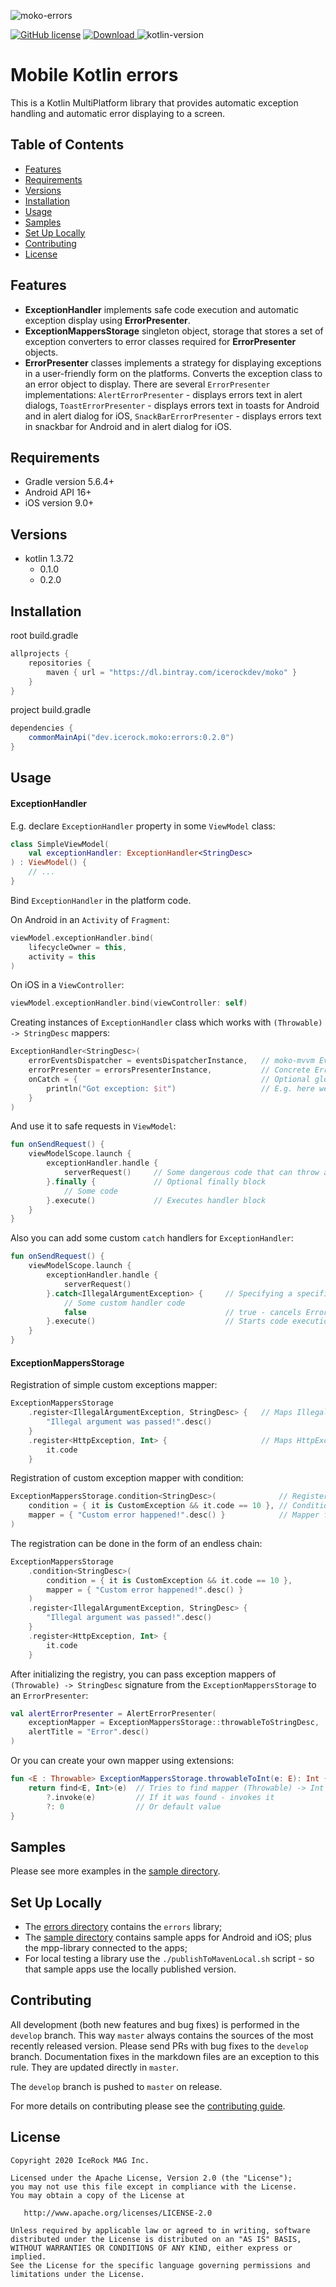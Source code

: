 ![moko-errors](img/logo.png)

[![GitHub license](https://img.shields.io/badge/license-Apache%20License%202.0-blue.svg?style=flat)](http://www.apache.org/licenses/LICENSE-2.0) [![Download](https://api.bintray.com/packages/icerockdev/moko/moko-errors/images/download.svg) ](https://bintray.com/icerockdev/moko/moko-errors/_latestVersion) ![kotlin-version](https://img.shields.io/badge/kotlin-1.3.72-orange)

# Mobile Kotlin errors
This is a Kotlin MultiPlatform library that provides automatic exception handling and
automatic error displaying to a screen.

## Table of Contents
- [Features](#features)
- [Requirements](#requirements)
- [Versions](#versions)
- [Installation](#installation)
- [Usage](#usage)
- [Samples](#samples)
- [Set Up Locally](#setup-locally)
- [Contributing](#contributing)
- [License](#license)

## Features
- **ExceptionHandler** implements safe code execution and automatic exception display using **ErrorPresenter**.
- **ExceptionMappersStorage** singleton object, storage that stores a set of exception converters
to error classes required for **ErrorPresenter** objects.
- **ErrorPresenter** classes implements a strategy for displaying exceptions in a user-friendly form
on the platforms. Converts the exception class to an error object to display. There are several
`ErrorPresenter` implementations: `AlertErrorPresenter` - displays errors text in alert dialogs,
`ToastErrorPresenter` - displays errors text in toasts for Android and in alert dialog for iOS,
`SnackBarErrorPresenter` - displays errors text in snackbar for Android and in alert dialog for iOS.

## Requirements
- Gradle version 5.6.4+
- Android API 16+
- iOS version 9.0+

## Versions
- kotlin 1.3.72
  - 0.1.0
  - 0.2.0

## Installation
root build.gradle  
```groovy
allprojects {
    repositories {
        maven { url = "https://dl.bintray.com/icerockdev/moko" }
    }
}
```

project build.gradle
```groovy
dependencies {
    commonMainApi("dev.icerock.moko:errors:0.2.0")
}
```

## Usage

#### ExceptionHandler

E.g. declare `ExceptionHandler` property in some `ViewModel` class:

```kotlin
class SimpleViewModel(
    val exceptionHandler: ExceptionHandler<StringDesc>
) : ViewModel() {
    // ...
}
```

Bind `ExceptionHandler` in the platform code.

On Android in an `Activity` of `Fragment`: 

```kotlin
viewModel.exceptionHandler.bind(
    lifecycleOwner = this,
    activity = this
)
```

On iOS in a `ViewController`:

```swift
viewModel.exceptionHandler.bind(viewController: self)
```

Creating instances of `ExceptionHandler` class which works with `(Throwable) -> StringDesc`
mappers:

```kotlin
ExceptionHandler<StringDesc>(
    errorEventsDispatcher = eventsDispatcherInstance,   // moko-mvvm EventsDispatcher instance
    errorPresenter = errorsPresenterInstance,           // Concrete ErrorPresenter implementation
    onCatch = {                                         // Optional global catcher
        println("Got exception: $it")                   // E.g. here we can log all exceptions that are handled by ExceptionHandler
    }
)
```

And use it to safe requests in `ViewModel`:

```kotlin
fun onSendRequest() {
    viewModelScope.launch {
        exceptionHandler.handle {
            serverRequest()     // Some dangerous code that can throw an exception
        }.finally {             // Optional finally block
            // Some code        
        }.execute()             // Executes handler block
    }
}
```

Also you can add some custom `catch` handlers for `ExceptionHandler`:

```kotlin
fun onSendRequest() {
    viewModelScope.launch {
        exceptionHandler.handle {
            serverRequest()
        }.catch<IllegalArgumentException> {     // Specifying a specific exception class
            // Some custom handler code
            false                               // true - cancels ErrorPresenter; false - allows execution of ErrorsPresenter
        }.execute()                             // Starts code execution in `handle` lambda
    }
}
```

#### ExceptionMappersStorage

Registration of simple custom exceptions mapper:

```kotlin
ExceptionMappersStorage
    .register<IllegalArgumentException, StringDesc> {   // Maps IllegalArgumentException instances to StringDesc
        "Illegal argument was passed!".desc()
    }
    .register<HttpException, Int> {                     // Maps HttpException instances to Int
        it.code
    }
```

Registration of custom exception mapper with condition:

```kotlin
ExceptionMappersStorage.condition<StringDesc>(              // Registers exception mapper Throwable -> StringDesc
    condition = { it is CustomException && it.code == 10 }, // Condition that maps Throwable -> Boolean
    mapper = { "Custom error happened!".desc() }            // Mapper for Throwable that matches to the condition
)
```

The registration can be done in the form of an endless chain:

```kotlin
ExceptionMappersStorage
    .condition<StringDesc>(
        condition = { it is CustomException && it.code == 10 },
        mapper = { "Custom error happened!".desc() }
    )
    .register<IllegalArgumentException, StringDesc> {
        "Illegal argument was passed!".desc()
    }
    .register<HttpException, Int> {
        it.code
    }
```

After initializing the registry, you can pass exception mappers of `(Throwable) -> StringDesc` 
signature from the `ExceptionMappersStorage` to an `ErrorPresenter`:

```kotlin
val alertErrorPresenter = AlertErrorPresenter(
    exceptionMapper = ExceptionMappersStorage::throwableToStringDesc,
    alertTitle = "Error".desc()
)
```

Or you can create your own mapper using extensions:

```kotlin
fun <E : Throwable> ExceptionMappersStorage.throwableToInt(e: E): Int {
    return find<E, Int>(e)  // Tries to find mapper (Throwable) -> Int in the registry 
        ?.invoke(e)         // If it was found - invokes it
        ?: 0                // Or default value
}
```

## Samples
Please see more examples in the [sample directory](sample).

## Set Up Locally 
- The [errors directory](errors) contains the `errors` library;
- The [sample directory](sample) contains sample apps for Android and iOS; plus the mpp-library connected to the apps;
- For local testing a library use the `./publishToMavenLocal.sh` script - so that sample apps use the locally published version.

## Contributing
All development (both new features and bug fixes) is performed in the `develop` branch. This way `master` always contains the sources of the most recently released version. Please send PRs with bug fixes to the `develop` branch. Documentation fixes in the markdown files are an exception to this rule. They are updated directly in `master`.

The `develop` branch is pushed to `master` on release.

For more details on contributing please see the [contributing guide](CONTRIBUTING.md).

## License
        
    Copyright 2020 IceRock MAG Inc.
    
    Licensed under the Apache License, Version 2.0 (the "License");
    you may not use this file except in compliance with the License.
    You may obtain a copy of the License at
    
       http://www.apache.org/licenses/LICENSE-2.0
    
    Unless required by applicable law or agreed to in writing, software
    distributed under the License is distributed on an "AS IS" BASIS,
    WITHOUT WARRANTIES OR CONDITIONS OF ANY KIND, either express or implied.
    See the License for the specific language governing permissions and
    limitations under the License.
